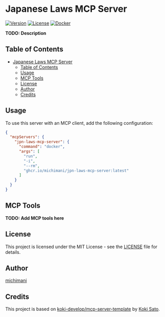 # Japanese Laws MCP Server

[![Version](https://img.shields.io/github/v/release/michimani/jpn-laws-mcp-server)](https://github.com/michimani/jpn-laws-mcp-server/releases/latest)
[![License](https://img.shields.io/github/license/michimani/jpn-laws-mcp-server)](./LICENSE)
[![Docker](https://img.shields.io/badge/docker-ghcr.io-blue.svg)](https://github.com/michimani/jpn-laws-mcp-server/pkgs/container/jpn-laws-mcp-server)

**TODO: Description**

## Table of Contents

- [Japanese Laws MCP Server](#japanese-laws-mcp-server)
  - [Table of Contents](#table-of-contents)
  - [Usage](#usage)
  - [MCP Tools](#mcp-tools)
  - [License](#license)
  - [Author](#author)
  - [Credits](#credits)

## Usage

To use this server with an MCP client, add the following configuration:

```json
{
  "mcpServers": {
    "jpn-laws-mcp-server": {
      "command": "docker",
      "args": [
        "run",
        "-i",
        "--rm",
        "ghcr.io/michimani/jpn-laws-mcp-server:latest"
      ]
    }
  }
}
```

## MCP Tools

**TODO: Add MCP tools here**

## License

This project is licensed under the MIT License - see the [LICENSE](./LICENSE) file for details.

## Author

[michimani](https://github.com/michimani)

## Credits

This project is based on [koki-develop/mcp-server-template](https://github.com/koki-develop/mcp-server-template) by [Koki Sato](https://github.com/koki-develop).
